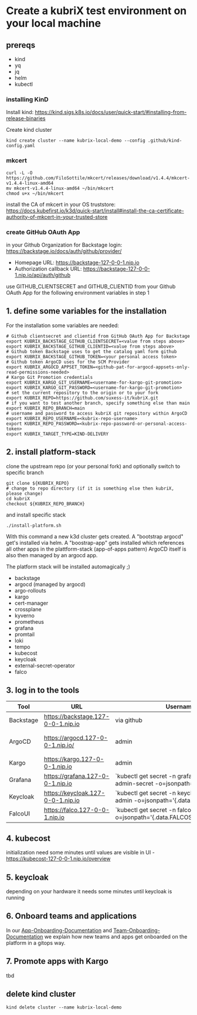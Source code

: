 # Create a kubriX test environment on your local machine

## prereqs

- kind
- yq
- jq
- helm
- kubectl

### installing KinD

Install kind: https://kind.sigs.k8s.io/docs/user/quick-start/#installing-from-release-binaries

Create kind cluster
````
kind create cluster --name kubrix-local-demo --config .github/kind-config.yaml
````

### mkcert

```
curl -L -O https://github.com/FiloSottile/mkcert/releases/download/v1.4.4/mkcert-v1.4.4-linux-amd64
mv mkcert-v1.4.4-linux-amd64 ~/bin/mkcert
chmod u+x ~/bin/mkcert
```

install the CA of mkcert in your OS truststore: https://docs.kubefirst.io/k3d/quick-start/install#install-the-ca-certificate-authority-of-mkcert-in-your-trusted-store

### create GitHub OAuth App 

in your Github Organization for Backstage login: https://backstage.io/docs/auth/github/provider/

- Homepage URL: https://backstage-127-0-0-1.nip.io
- Authorization callback URL: https://backstage-127-0-0-1.nip.io/api/auth/github

use GITHUB_CLIENTSECRET and GITHUB_CLIENTID from your Github OAuth App for the following environment variables in step 1

## 1. define some variables for the installation

For the installation some variables are needed:

```
# Github clientsecret and clientid from GitHub OAuth App for Backstage
export KUBRIX_BACKSTAGE_GITHUB_CLIENTSECRET=<value from steps above>
export KUBRIX_BACKSTAGE_GITHUB_CLIENTID=<value from steps above>
# Github token Backstage uses to get the catalog yaml form github
export KUBRIX_BACKSTAGE_GITHUB_TOKEN=<your personal access token>
# Github token ArgoCD uses for the SCM Provider
export KUBRIX_ARGOCD_APPSET_TOKEN=<github-pat-for-argocd-appsets-only-read-permissions-needed>
# Kargo Git Promotion credentials
export KUBRIX_KARGO_GIT_USERNAME=<username-for-kargo-git-promotion>
export KUBRIX_KARGO_GIT_PASSWORD=<username-for-kargo-git-promotion>
# set the current repository to the origin or to your fork
export KUBRIX_REPO=https://github.com/suxess-it/kubriX.git
# if you want to test another branch, specify something else than main
export KUBRIX_REPO_BRANCH=main
# username and password to access kubriX git repository within ArgoCD
export KUBRIX_REPO_USERNAME=<kubrix-repo-username>
export KUBRIX_REPO_PASSWORD=<kubrix-repo-password-or-personal-access-token>
export KUBRIX_TARGET_TYPE=KIND-DELIVERY
```

## 2. install platform-stack

clone the upstream repo (or your personal fork) and optionally switch to specific branch

```
git clone ${KUBRIX_REPO}
# change to repo directory (if it is something else then kubriX, please change)
cd kubriX
checkout ${KUBRIX_REPO_BRANCH}
```

and install specific stack

```
./install-platform.sh
```

With this command a new k3d cluster gets created.
A "bootstrap argocd" get's installed via helm.
A "boostrap-app" gets installed which references all other apps in the plattform-stack (app-of-apps pattern)
ArgoCD itself is also then managed by an argocd app.

The platform stack will be installed automagically ;)

* backstage
* argocd (managed by argocd)
* argo-rollouts
* kargo
* cert-manager
* crossplane
* kyverno
* prometheus
* grafana
* promtail
* loki
* tempo
* kubecost
* keycloak
* external-secret-operator
* falco

## 3. log in to the tools

| Tool    | URL | Username | Password |
| -------- | ------- | ------- | ------- |
| Backstage  | https://backstage.127-0-0-1.nip.io | via github | via github |
| ArgoCD | https://argocd.127-0-0-1.nip.io/ | admin | `kubectl get secret -n argocd argocd-initial-admin-secret -o=jsonpath='{.data.password}' \| base64 -d` |
| Kargo | https://kargo.127-0-0-1.nip.io     | admin | - |
| Grafana    | https://grafana.127-0-0-1.nip.io | `kubectl get secret -n grafana grafana-admin-secret -o=jsonpath='{.data.userKey}' | base64 -d` | `kubectl get secret -n grafana grafana-admin-secret -o=jsonpath='{.data.passwordKey}' | base64 -d` |
| Keycloak    | https://keycloak.127-0-0-1.nip.io | `kubectl get secret -n keycloak keycloak-admin -o=jsonpath='{.data.admin-password}' | base64 -d` | admin |
| FalcoUI    | https://falco.127-0-0-1.nip.io | `kubectl get secret -n falco falco-ui-creds -o=jsonpath='{.data.FALCOSIDEKICK_UI_USER}' | base64 -d | awk -F: '{print $1}'` | `kubectl get secret -n falco falco-ui-creds -o=jsonpath='{.data.FALCOSIDEKICK_UI_USER}' | base64 -d | awk -F: '{print $2}' |

## 4. kubecost

initialization need some minutes until values are visible in UI - https://kubecost-127-0-0-1.nip.io/overview

## 5. keycloak

depending on your hardware it needs some minutes until keycloak is running 

## 6. Onboard teams and applications

In our [App-Onboarding-Documentation](https://github.com/suxess-it/kubriX/blob/main/backstage-resources/docs/onboarding/onboarding-apps.md) and [Team-Onboarding-Documentation](https://github.com/suxess-it/kubriX/blob/main/backstage-resources/docs/onboarding/onboarding-teams.md ) we explain how new teams and apps get onboarded on the platform in a gitops way.

## 7. Promote apps with Kargo

tbd

## delete kind cluster

```
kind delete cluster --name kubrix-local-demo
```

